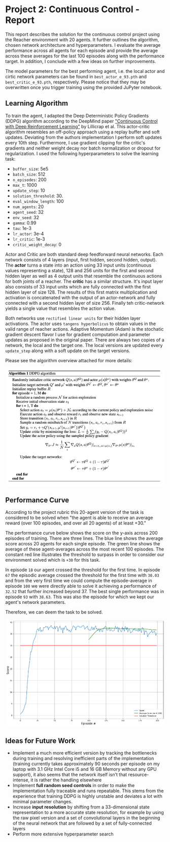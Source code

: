 # Project 2: Continuous Control - Report

This report describes the solution for the continuous control project using the Reacher environment with 20 agents. It further outlines the algorithm, chosen network architecture and hyperparameters. I evaluate the average performance across all agents for each episode and provide the average across these averages for the last 100 episodes along with the performance target. In addition, I conclude with a few ideas on further improvements.

The model parameters for the best performing agent, i.e. the local actor and cirtic network parameters can be found in `best_actor_e_93.pth` and `best_critic_e_93.pth`, respectively. Please notice that they may be overwritten once you trigger training using the provided JuPyter notebook.

## Learning Algorithm

To train the agent, I adapted the Deep Deterministic Policy Gradients (DDPG) algorithm according to the DeepMind paper ["Continuous Control with Deep Reinforcement Learning"](https://arxiv.org/pdf/1509.02971.pdf) by Lillicrap et al. This actor-critic algorithm resembles an off-policy approach using a replay buffer and soft updates. Deviating from the authors implementation I perform soft updates every 10th step. Furthermore, I use gradient clipping for the critic's gradients and neither weight decay nor batch normalization or dropout for regularization. I used the following hyperparameters to solve the learning task:

* `buffer_size`: 5e5
* `batch_size`: 512
* `n_episodes`: 200
* `max_t`: 1000
* `update_step`: 10
* `solution_threshold`: 30.
* `eval_window_length`: 100
* `num_agents`: 20
* `agent_seed`: 32
* `env_seed`: 32
* `gamma`: 0.99
* `tau`: 1e-3
* `lr_actor`: 3e-4
* `lr_critic`: 1e-3
* `critic_weight_decay`: 0

Actor and Critic are both standard deep feedforward neural networks. Each network consists of 4 layers (input, first hidden, second hidden, output).
The **actor** turns a state into an action using 33 input units (continuous values representing a state), 128 and 256 units for the first and second hidden layer as well as 4 output units that resemble the continuous actions for both joints of a reacher. The **critic** has a similar structure. It's input layer also consists of 33 input units which are fully connected with the first hidden layer of size 128. The results of this first matrix multiplication and activation is concatenated with the output of an actor-network and fully connected with a second hidden layer of size 256. Finally teh critic-network yields a single value that resembles the action value.

Both networks use `rectified linear units` for their hidden layer activations. The actor uses `tangens hyperbolicus` to obtain values in the valid range of reacher actions. Adaptive Momentum (Adam) is the stochatic gradient descent flavor I use for gradient computation and parameter updates as proposed in the original paper. There are always two copies of a network, the local and the target one. The local versions are updated every `update_step` along with a soft update on the target versions.

Please see the algorithm overview attached for more details:

![](ddpg_algorithm.png)

## Performance Curve

According to the project rubric this 20-agent version of the task is considered to be solved when "the agent is able to receive an average reward (over 100 episodes, and over all 20 agents) of at least +30."

The performance curve below shows the score on the y-axis across 200 episodes of training. There are three lines. The blue line shows the average score across 20 agents for each single episode. The green line shows the average of these agent-averages across the most recent 100 episodes. The constant red line illustrates the threshold to surpass in order to consider our environment solved which is `+30` for this task.

In episode `18` our agent crossed the threshold for the first time. In episode `67` the episodic average crossed the threshold for the first time with `30.03` and from the very first time we could compute the episode-average in episode `100` we were directly able to solve it achieving a performance of `32.52` that further increased beyond 37. The best single performance was in episode `93` with `38.63`. This was also the episode for which we kept our agent's network parameters.

Therefore, we can deem the task to be solved.

![](performance_plot.png)

## Ideas for Future Work

* Implement a much more efficient version by tracking the bottlenecks during training and resolving inefficient parts of the implementation (training currently takes approximately 90 seconds per episode on my laptop with 3.1 GHz Intel Core i5 and 16 GB Memory without any GPU support), it also seems that the network itself isn't that resource-intense, it is rather the handling elsewhere
* Implement **full random seed controls** in order to make the implementation fully traceable and runs repeatable. This stems from the experience that training DDPG is highly unstable and deviates a lot with minimal parameter changes.
* Increase **input resolution** by shifting from a 33-dimensional state representation to a more accurate state resolution, for example by using the raw pixel version and a set of convolutional layers in the beginning of the neural network that are followed by a set of fully-connected layers
* Perform more extensive hyperparameter search